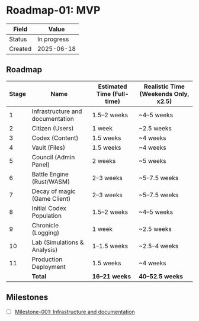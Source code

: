 # Roadmap-01: MVP

| Field   | Value       |
| ------- | ----------- |
| Status  | In progress |
| Created | 2025-06-18  |

## Roadmap

| Stage | Name                             | Estimated Time (Full-time) | Realistic Time (Weekends Only, x2.5) |
| ----- | -------------------------------- | -------------------------- | ------------------------------------ |
| 1     | Infrastructure and documentation | 1.5–2 weeks                | ~4–5 weeks                           |
| 2     | Citizen (Users)                  | 1 week                     | ~2.5 weeks                           |
| 3     | Codex (Content)                  | 1.5 weeks                  | ~4 weeks                             |
| 4     | Vault (Files)                    | 1.5 weeks                  | ~4 weeks                             |
| 5     | Council (Admin Panel)            | 2 weeks                    | ~5 weeks                             |
| 6     | Battle Engine (Rust/WASM)        | 2–3 weeks                  | ~5–7.5 weeks                         |
| 7     | Decay of magic (Game Client)     | 2–3 weeks                  | ~5–7.5 weeks                         |
| 8     | Initial Codex Population         | 1.5–2 weeks                | ~4–5 weeks                           |
| 9     | Chronicle (Logging)              | 1 week                     | ~2.5 weeks                           |
| 10    | Lab (Simulations & Analysis)     | 1–1.5 weeks                | ~2.5–4 weeks                         |
| 11    | Production Deployment            | 1.5 weeks                  | ~4 weeks                             |
|       | **Total**                        | **16–21 weeks**            | **40–52.5 weeks**                    |

## Milestones

- [ ] [Milestone-001: Infrastructure and documentation](../milestones/Milestone-001_infrastucture-and-documentation.md)

